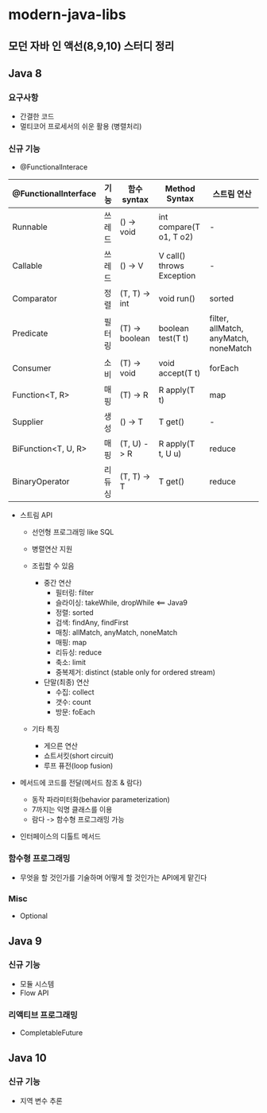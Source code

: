 # modern-java-libs

## 모던 자바 인 액선(8,9,10) 스터디 정리

## Java 8
### 요구사항
* 간결한 코드
* 멀티코어 프로세서의 쉬운 활용 (병렬처리)


### 신규 기능
* @FunctionalInterace

| @FunctionalInterface  | 기능  | 함수 syntax  | Method Syntax  | 스트림 연산  |
| ------------- | ------------- | ------------- | ------------- | ------------- |
| Runnable  | 쓰레드  | () -> void  | int compare(T o1, T o2)  | -  |
| Callable<V>  | 쓰레드  | () -> V  | V call() throws Exception  | -  |
| Comparator<T>  | 정렬  | (T, T) -> int  | void run()  | sorted  |
| Predicate<T>  | 필터링  | (T) -> boolean  | boolean test(T t)  | filter, allMatch, anyMatch, noneMatch  |
| Consumer<T>  | 소비  | (T) -> void  | void accept(T t)  | forEach  |
| Function<T, R>  | 매핑  | (T) -> R  | R apply(T t)  | map  |
| Supplier<T>  | 생성  | () -> T  | T get()  | -  |
| BiFunction<T, U, R>  | 매핑  | (T, U) -> R  | R apply(T t, U u)  | reduce  |
| BinaryOperator<T>  | 리듀싱  | (T, T) -> T  | T get()  | reduce  |



* 스트림 API
    * 선언형 프로그래밍 like SQL
    * 병렬연산 지원
    * 조립할 수 있음
        * 중간 연산
            * 필터링: filter
            * 슬라이싱: takeWhile, dropWhile  <== Java9
            * 정렬: sorted
            * 검색: findAny, findFirst
            * 매칭: allMatch, anyMatch, noneMatch
            * 매핑: map
            * 리듀싱: reduce 
            * 축소: limit
            * 중복제거: distinct (stable only for ordered stream)
        * 단말(최종) 연산
            * 수집: collect
            * 갯수: count
            * 방문: foEach
        
    * 기타 특징
        * 게으른 연산
        * 쇼트서킷(short circuit)
        * 루프 퓨전(loop fusion)
        

* 메서드에 코드를 전달(메서드 참조 & 람다)
    * 동작 파라미터화(behavior parameterization) 
    * 7까지는 익명 클래스를 이용
    * 람다 -> 함수형 프로그래밍 가능

* 인터페이스의 디톨트 메서드


### 함수형 프로그래밍
* 무엇을 할 것인가를 기술하며 어떻게 할 것인가는 API에게 맡긴다


### Misc
* Optional<T>


## Java 9
### 신규 기능
* 모듈 시스템
* Flow API

### 리액티브 프로그래밍
* CompletableFuture


## Java 10
### 신규 기능
* 지역 변수 추론


